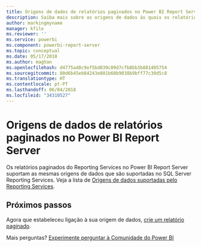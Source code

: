 ```yaml
---
title: Origens de dados de relatórios paginados no Power BI Report Server
description: Saiba mais sobre as origens de dados às quais os relatórios paginados (.rdl) podem estabelecer ligação no Power BI Report Server.
author: markingmyname
manager: kfile
ms.reviewer: ''
ms.service: powerbi
ms.component: powerbi-report-server
ms.topic: conceptual
ms.date: 05/17/2018
ms.author: maghan
ms.openlocfilehash: d4775ad8c9ef5bd039c09d7cfb8bb3b881405754
ms.sourcegitcommit: 80d6b45eb84243e801b60b9038b9bff77c30d5c8
ms.translationtype: HT
ms.contentlocale: pt-PT
ms.lasthandoff: 06/04/2018
ms.locfileid: "34310527"
---
```

# <a name="paginated-report-data-sources--in-power-bi-report-server"></a>Origens de dados de relatórios paginados no Power BI Report Server
Os relatórios paginados do Reporting Services no Power BI Report Server suportam as mesmas origens de dados que são suportadas no SQL Server Reporting Services. Veja a lista de [Origens de dados suportadas pelo Reporting Services](https://docs.microsoft.com/sql/reporting-services/report-data/data-sources-supported-by-reporting-services-ssrs).

## <a name="next-steps"></a>Próximos passos
Agora que estabeleceu ligação à sua origem de dados, [crie um relatório paginado](quickstart-create-paginated-report.md).  


Mais perguntas? [Experimente perguntar à Comunidade do Power BI](https://community.powerbi.com/)


